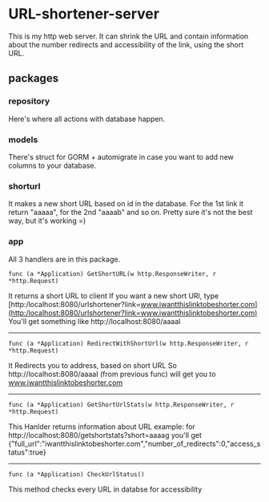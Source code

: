 # URL-shortener-server
This is my http web server. It can shrink the URL and contain information about the number redirects and accessibility of the link, using the short URL.
## packages
### repository
Here's where all actions with database happen.
### models
There's struct for GORM + automigrate in case you want to add new columns to your database.
### shorturl
It makes a new short URL based on id in the database. For the 1st link it return "aaaaa", for the 2nd "aaaab" and so on. Pretty sure it's not the best way, but it's working =)
### app
All 3 handlers are in this package. 
```golang
func (a *Application) GetShortURL(w http.ResponseWriter, r *http.Request)
```
It returns a short URL to client
If you want a new short URl, type
[http:/localhost:8080/urlshortener?link=www.iwantthislinktobeshorter.com](http:/localhost:8080/urlshortener?link=www.iwantthislinktobeshorter.com)
You'll get something like http://localhost:8080/aaaaI
_____
```golang
func (a *Application) RedirectWithShortUrl(w http.ResponseWriter, r *http.Request)
```
It Redirects you to address, based on short URL
So http://localhost:8080/aaaaI (from previous func) will get you to www.iwantthislinktobeshorter.com
_____
```golang
func (a *Application) GetShortUrlStats(w http.ResponseWriter, r *http.Request)
```
This Hanlder returns information about URL
example: for http://localhost:8080/getshortstats?short=aaaag you'll get {"full_url":"iwantthislinktobeshorter.com","number_of_redirects":0,"access_status":true}
____
```golang
func (a *Application) CheckUrlStatus()
```
This method checks every URL in databse for accessibility
